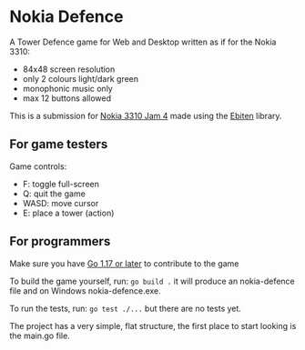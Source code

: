 # Nokia Defence

A Tower Defence game for Web and Desktop written as if for the Nokia 3310:

- 84x48 screen resolution
- only 2 colours light/dark green
- monophonic music only
- max 12 buttons allowed

This is a submission for [Nokia 3310 Jam 4](https://itch.io/jam/nokiajam4) made using the [Ebiten](https://ebiten.org/) library.

## For game testers

<!-- TODO: add a link to the latest downloads page -->

Game controls:
- F: toggle full-screen
- Q: quit the game
- WASD: move cursor
- E: place a tower (action)

## For programmers

Make sure you have [Go 1.17 or later](https://go.dev/) to contribute to the game

To build the game yourself, run: `go build .` it will produce an nokia-defence file and on Windows nokia-defence.exe.

To run the tests, run: `go test ./...` but there are no tests yet.

The project has a very simple, flat structure, the first place to start looking is the main.go file.
